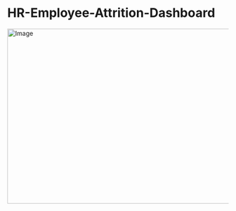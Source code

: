 # HR-Employee-Attrition-Dashboard

<img width="650" height="398" alt="Image" src="https://github.com/user-attachments/assets/9ac810aa-bca7-4035-9869-5eeace5a4ea7" />

